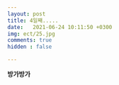 ```yaml
---
layout: post
title: 4일째.....
date:   2021-06-24 10:11:50 +0300
img: ect/25.jpg
comments: true
hidden : false

---
```

**방가방가**




